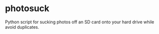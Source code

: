 photosuck
=========

Python script for sucking photos off an SD card onto your hard drive while avoid duplicates.
